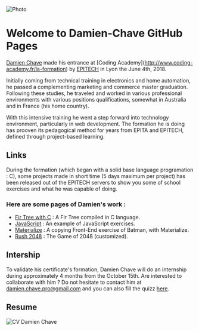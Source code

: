![Photo](http://files.softicons.com/download/folder-icons/blumarble-folders-icons-by-lukeedee/png/128x128/User.png) 
# Welcome to Damien-Chave GitHub Pages


[Damien Chave](https://damien-chave.github.io/Home/CV%20Damien%20Chave.pdf)<target-blank> made his entrance at [Coding Academy](<target-blank>http://www.coding-academy.fr/la-formation)<target-blank> by [EPITECH](http://www.epitech.eu/coding-academy.aspx)<target-blank> in Lyon the June 4th, 2018.

Initially coming from technical training in electronics and home automation, he passed a complementing marketing and commerce master graduation. Following these studies, he traveled and worked in various professional environments with various positions qualifications, somewhat in Australia and in France (his home country).

With this intensive training he went a step forward into technology environment, particularly in web development. The formation he is doing has prooven its pedagogical method for years from EPITA and EPITECH, defined through project-based learning.


## Links

During the formation (which began with a solid base language programation : C), some projects made in short time (5 days maximum per project) has been released out of the EPITECH servers to show you some of school exercises and what he was capable of doing.

### Here are some pages of Damien's work :
- [Fir Tree with C](https://damien-chave.github.io/Fir_tree_CA-Epitech/)<target-blank> : A Fir Tree compiled in C language.
- [JavaScript](https://damien-chave.github.io/JavaScript_exercises/)<target-blank> : An example of JavaScript exercises.
- [Materialize](https://damien-chave.github.io/materialize_Batman_exercise/)<target-blank> : A copying Front-End exercise of Batman, with Materialize.
- [Rush 2048](https://damien-chave.github.io/2048_CA-Epitech/)<target-blank> : The Game of 2048 (customized).


## Intership

To validate his certificate's formation, Damien Chave will do an internship during approximately 4 months from the October 15th. 
Are interested to collaborate with him ?
Do not hesitate to contact him at damien.chave.pro@gmail.com and you can also fill the quizz [here](https://docs.google.com/forms/d/e/1FAIpQLSe5XfgPAcuN6r-FDk90TFcjHp_HXorV7jOqLE_VWCqWw3SCug/viewform?usp=sf_link)<target-blank>.

## Resume

![CV Damien Chave](https://damien-chave.github.io/Home/CV%20Damien%20Chave.png)
